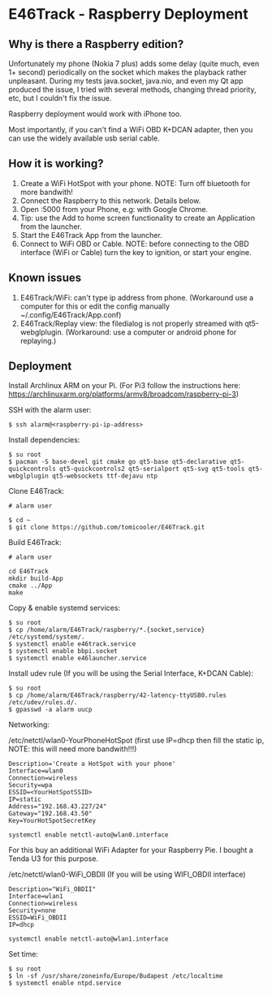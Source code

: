 # E46Track - Raspberry Deployment

## Why is there a Raspberry edition?

Unfortunately my phone (Nokia 7 plus) adds some delay (quite much, even 1+ second) periodically on the socket which makes the playback rather unpleasant.
During my tests java.socket, java.nio, and even my Qt app produced the issue, I tried with several methods, changing thread priority, etc, but I couldn't fix the issue.

Raspberry deployment would work with iPhone too.

Most importantly, if you can't find a WiFi OBD K+DCAN adapter, then you can use the widely available usb serial cable.

## How it is working?

1. Create a WiFi HotSpot with your phone. NOTE: Turn off bluetooth for more bandwith!
2. Connect the Raspberry to this network. Details below.
3. Open <raspberry-ip>:5000 from your Phone, e.g: with Google Chrome.
4. Tip: use the Add to home screen functionality to create an Application from the launcher.
5. Start the E46Track App from the launcher.
6. Connect to WiFi OBD or Cable. NOTE: before connecting to the OBD interface (WiFi or Cable) turn the key to ignition, or start your engine.

## Known issues

1. E46Track/WiFi: can't type ip address from phone. (Workaround use a computer for this or edit the config manually ~/.config/E46Track/App.conf)
2. E46Track/Replay view: the filedialog is not properly streamed with qt5-webglplugin. (Workaround: use a computer or android phone for replaying.)

## Deployment

Install Archlinux ARM on your Pi. (For Pi3 follow the instructions here: https://archlinuxarm.org/platforms/armv8/broadcom/raspberry-pi-3)

SSH with the alarm user:
```
$ ssh alarm@<raspberry-pi-ip-address>
```

Install dependencies:
```
$ su root
$ pacman -S base-devel git cmake go qt5-base qt5-declarative qt5-quickcontrols qt5-quickcontrols2 qt5-serialport qt5-svg qt5-tools qt5-webglplugin qt5-websockets ttf-dejavu ntp
```

Clone E46Track:
```
# alarm user

$ cd ~
$ git clone https://github.com/tomicooler/E46Track.git
```

Build E46Track:
```
# alarm user

cd E46Track
mkdir build-App
cmake ../App
make
```

Copy & enable systemd services:
```
$ su root
$ cp /home/alarm/E46Track/raspberry/*.{socket,service} /etc/systemd/system/.
$ systemctl enable e46track.service
$ systemctl enable bbpi.socket
$ systemctl enable e46launcher.service
```

Install udev rule (If you will be using the Serial Interface, K+DCAN Cable):
```
$ su root
$ cp /home/alarm/E46Track/raspberry/42-latency-ttyUSB0.rules /etc/udev/rules.d/.
$ gpasswd -a alarm uucp
```

Networking:

/etc/netctl/wlan0-YourPhoneHotSpot (first use IP=dhcp then fill the static ip, NOTE: this will need more bandwith!!!)
```
Description='Create a HotSpot with your phone'
Interface=wlan0
Connection=wireless
Security=wpa
ESSID=<YourHotSpotSSID>
IP=static
Address="192.168.43.227/24"
Gateway="192.168.43.50"
Key=YourHotSpotSecretKey
```

```
systemctl enable netctl-auto@wlan0.interface
```

For this buy an additional WiFi Adapter for your Raspberry Pie. I bought a Tenda U3 for this purpose.

/etc/netctl/wlan0-WiFi_OBDII (If you will be using WIFI_OBDII interface)
```
Description="WiFi_OBDII"
Interface=wlan1
Connection=wireless
Security=none
ESSID=WiFi_OBDII
IP=dhcp
```

```
systemctl enable netctl-auto@wlan1.interface
```

Set time:
```
$ su root
$ ln -sf /usr/share/zoneinfo/Europe/Budapest /etc/localtime
$ systemctl enable ntpd.service
```
